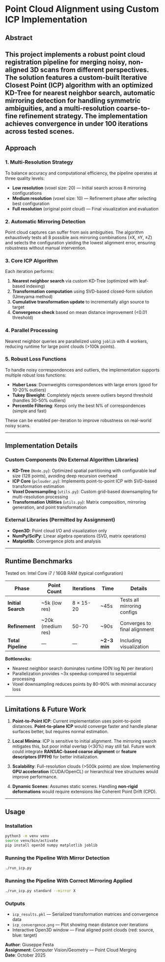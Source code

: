 # Point Cloud Alignment using Custom ICP Implementation

## Abstract

This project implements a robust point cloud registration pipeline for merging noisy, non-aligned 3D scans from different perspectives. The solution features a **custom-built Iterative Closest Point (ICP)** algorithm with an optimized KD-Tree for nearest neighbor search, automatic mirroring detection for handling symmetric ambiguities, and a multi-resolution coarse-to-fine refinement strategy. The implementation achieves convergence in under 100 iterations across tested scenes.
---

## Approach

### 1. **Multi-Resolution Strategy**
To balance accuracy and computational efficiency, the pipeline operates at three quality levels:
- **Low resolution** (voxel size: 20) — Initial search across 8 mirroring configurations
- **Medium resolution** (voxel size: 10) — Refinement phase after selecting best configuration
- **Full resolution** (original point cloud) — Final visualization and evaluation

### 2. **Automatic Mirroring Detection**
Point cloud captures can suffer from axis ambiguities. The algorithm exhaustively tests all 8 possible axis mirroring combinations (±X, ±Y, ±Z) and selects the configuration yielding the lowest alignment error, ensuring robustness without manual intervention.

### 3. **Core ICP Algorithm**
Each iteration performs:
1. **Nearest neighbor search** via custom KD-Tree (optimized with leaf-based indexing)
2. **Transformation computation** using SVD-based closed-form solution (Umeyama method)
3. **Cumulative transformation update** to incrementally align source to target
4. **Convergence check** based on mean distance improvement (<0.01 threshold)

### 4. **Parallel Processing**
Nearest neighbor queries are parallelized using `joblib` with 4 workers, reducing runtime for large point clouds (>100k points).

### 5. **Robust Loss Functions**
To handle noisy correspondences and outliers, the implementation supports multiple robust loss functions:
- **Huber Loss**: Downweights correspondences with large errors (good for 10-20% outliers)
- **Tukey Biweight**: Completely rejects severe outliers beyond threshold (handles 30-50% outliers)
- **Percentile Filtering**: Keeps only the best N% of correspondences (simple and fast)

These can be enabled per-iteration to improve robustness on real-world noisy scans.

---

## Implementation Details

### Custom Components (No External Algorithm Libraries)
- **KD-Tree** (`Node.py`): Optimized spatial partitioning with configurable leaf size (128 points), avoiding deep recursion overhead
- **ICP Core** (`pclouder.py`): Implements point-to-point ICP with SVD-based transformation estimation
- **Voxel Downsampling** (`utils.py`): Custom grid-based downsampling for multi-resolution processing
- **Transformation Utilities** (`utils.py`): Matrix composition, mirroring generation, and point transformation

### External Libraries (Permitted by Assignment)
- **Open3D**: Point cloud I/O and visualization only
- **NumPy/SciPy**: Linear algebra operations (SVD, matrix operations)
- **Matplotlib**: Convergence plots and analysis

---

## Runtime Benchmarks

Tested on: Intel Core i7 / 16GB RAM (typical configuration)

| Phase | Point Count | Iterations | Time | Details |
|-------|-------------|------------|------|---------|
| **Initial Search** | ~5k (low res) | 8 × 15-20 | ~45s | Tests all mirroring configs |
| **Refinement** | ~20k (medium res) | 50-70 | ~90s | Converges to final alignment |
| **Total Pipeline** | — | — | **~2-3 min** | Including visualization |

**Bottlenecks:**
- Nearest neighbor search dominates runtime (O(N log N) per iteration)
- Parallelization provides ~3x speedup compared to sequential processing
- Voxel downsampling reduces points by 80-90% with minimal accuracy loss

---

## Limitations & Future Work

1. **Point-to-Point ICP**: Current implementation uses point-to-point distances. **Point-to-plane ICP** would converge faster and handle planar surfaces better, but requires normal estimation.

2. **Local Minima**: ICP is sensitive to initial alignment. The mirroring search mitigates this, but poor initial overlap (<30%) may still fail. Future work could integrate **RANSAC-based coarse alignment** or **feature descriptors (FPFH)** for better initialization.

3. **Scalability**: Full-resolution clouds (>500k points) are slow. Implementing **GPU acceleration** (CUDA/OpenCL) or hierarchical tree structures would improve performance.

4. **Dynamic Scenes**: Assumes static scenes. Handling **non-rigid deformations** would require extensions like Coherent Point Drift (CPD).

---

## Usage

### Installation
```bash
python3 -m venv venv
source venv/bin/activate
pip install open3d numpy matplotlib joblib
```

### Running the Pipeline With Mirror Detection
```bash
./run_icp.py
```

### Running the Pipeline With Correct Mirroring Applied
```bash
./run_icp.py standard --mirror X 
```

### Outputs
- `icp_results.pkl` — Serialized transformation matrices and convergence data
- `icp_convergence.png` — Plot showing mean distance over iterations
- Interactive Open3D window — Final aligned point clouds (red: source, blue: target)


**Author**: Giuseppe Festa  
**Assignment**: Computer Vision/Geometry — Point Cloud Merging  
**Date**: October 2025

